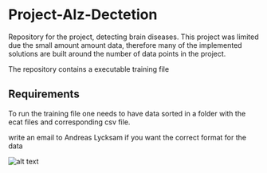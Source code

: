 # Project-Alz-Dectetion
Repository for the project, detecting brain diseases. This project was limited due the small amount amount data, therefore many of the implemented solutions are built around the number of data points in the project.

The repository contains a executable training file

## Requirements
 To run the training file one needs to have data sorted in a folder with the ecat files and corresponding csv file. 
 
 
 write an email to Andreas Lycksam if you want the correct format for the data
 
 ![alt text](https://github.com/NilsErlanson/Project-Alz-Dectetion/blob/master/scan.png)

 
